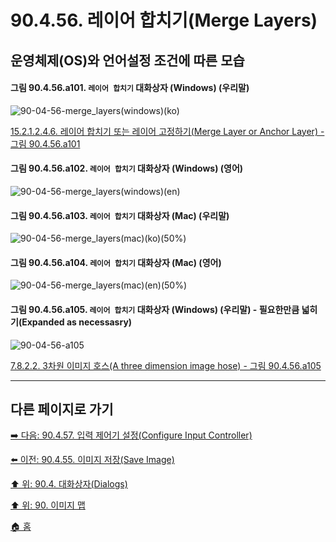 # 90.4.56. 레이어 합치기(Merge Layers)
## 운영체제(OS)와 언어설정 조건에 따른 모습

<a id="90-04-56-a101"></a>

#### 그림 90.4.56.a101. `레이어 합치기` 대화상자 (Windows) (우리말)
![90-04-56-merge_layers(windows)(ko)](https://github.com/wonder13662/gimp/assets/15767104/ad7f1780-41ca-4be3-974c-53a51ef352ad)

[15.2.1.2.4.6. 레이어 합치기 또는 레이어 고정하기(Merge Layer or Anchor Layer) - 그림 90.4.56.a101](./15-02-01-02-04-06-merge_layers_n_anchor_layer.md#90-04-56-a101)

<a id="90-04-56-a102"></a>

#### 그림 90.4.56.a102. `레이어 합치기` 대화상자 (Windows) (영어)
![90-04-56-merge_layers(windows)(en)](https://github.com/wonder13662/gimp/assets/15767104/37f3c767-6c48-4ea3-b6f3-e9cfc759927d)

<a id="90-04-56-a103"></a>

#### 그림 90.4.56.a103. `레이어 합치기` 대화상자 (Mac) (우리말)
![90-04-56-merge_layers(mac)(ko)(50%)](https://github.com/wonder13662/gimp/assets/15767104/5849a655-9375-4d15-8d59-0eb796786745)

<a id="90-04-56-a104"></a>

#### 그림 90.4.56.a104. `레이어 합치기` 대화상자 (Mac) (영어)
![90-04-56-merge_layers(mac)(en)(50%)](https://github.com/wonder13662/gimp/assets/15767104/445ec7a7-8acc-4b97-b5e2-000edd108d16)

<a id="90-04-56-a105"></a>

#### 그림 90.4.56.a105. `레이어 합치기` 대화상자 (Windows) (우리말) - 필요한만큼 넓히기(Expanded as necessasry)
![90-04-56-a105](https://github.com/wonder13662/gimp/assets/15767104/1c7e6ae5-f2a2-413e-a314-dce5d4a8149f)

[7.8.2.2. 3차원 이미지 호스(A three dimension image hose) - 그림 90.4.56.a105](./07-08-02-02-three_dimension_image_hose.md#90-04-56-a105)

***

## 다른 페이지로 가기
[➡️ 다음: 90.4.57. 입력 제어기 설정(Configure Input Controller)](./90-04-57-configure_input_controller.md)

[⬅️ 이전: 90.4.55. 이미지 저장(Save Image)](./90-04-55-save_image.md)

[⬆️ 위: 90.4. 대화상자(Dialogs)](./90-04-00-dialogs.md)

[⬆️ 위: 90. 이미지 맵](./90-00-image-map.md)

[🏠 홈](./00-home.md)
